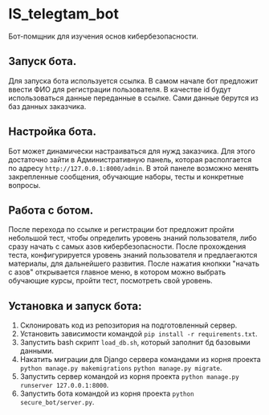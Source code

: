 # IS_telegtam_bot

Бот-помщник для изучения основ кибербезопасности.


## Запуск бота.

Для запуска бота используется ссылка. В самом начале бот предложит ввести ФИО для регистрации пользователя. В качестве id будут использоваться данные переданные в ссылке. Сами данные берутся из баз данных заказчика.

## Настройка бота.

Бот может динамически настраиваться для нужд заказчика. Для этого достаточно зайти в Административную панель, которая располгается по адресу `http://127.0.0.1:8000/admin`. В этой панеле возможно менять закрепленные сообщения, обучающие наборы, тесты и конкретные вопросы.

## Работа с ботом.

После перехода по ссылке и регистрации бот предложит пройти небольшой тест, чтобы определить уровень знаний пользователя, либо сразу начать с самых азов кибербезопасности. 
После прохождения теста, конфигурируется уровень знаний пользователя и предлаегаются материалы, для дальнейшего развития. 
После нажатия кнопкки "начать с азов" открывается главное меню, в котором можно выбрать обучающие курсы, пройти тест, посмотреть свой уровень.


## Установка и запуск бота:

1. Склонировать код из репозитория на подготовленный сервер.
2. Установить зависимости командой `pip install -r requirements.txt`.
3. Запустить bash скрипт `load_db.sh`, который заполнит бд базовыми данными.
4. Накатить миграции для Django сервера командами из корня проекта `python manage.py makemigrations` `python manage.py migrate`.
5. Запустить сервер командой из корня проекта `python manage.py runserver 127.0.0.1:8000`.
6. Запустить бота командой из корня проекта `python secure_bot/server.py`.

